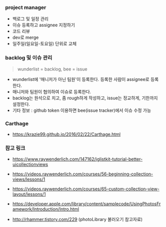 
### project manager
- 백로그 및 일정 관리
- 이슈 등록하고 assignee 지정하기
- 코드 리뷰
- dev로 merge
- 일주일(일요일-토요일) 단위로 교체

### backlog 및 이슈 관리
> wunderlist = backlog, bee = issue
- wunderlist에 '매니저가 아닌 팀원'이 등록한다. 등록한 사람이 assignee로 등록한다.
- 매니저와 팀원이 협의하여 이슈로 등록한다.
- backlog는 원석으로 치고, 좀 rough하게 작성하고, issue는 정교하게, 기한까지 설정한다.
- 기타 정보 : github token 이용하면 bee(issue tracker)에서 이슈 수정 가능

### Carthage
- https://krazie99.github.io/2016/02/22/Carthage.html

### 참고 링크
- https://www.raywenderlich.com/147162/iglistkit-tutorial-better-uicollectionviews
- https://videos.raywenderlich.com/courses/56-beginning-collection-views/lessons/1
- https://videos.raywenderlich.com/courses/65-custom-collection-view-layout/lessons/1

- https://developer.apple.com/library/content/samplecode/UsingPhotosFramework/Introduction/Intro.html
- http://rhammer.tistory.com/229 (photoLibrary 불러오기 참고자료)
